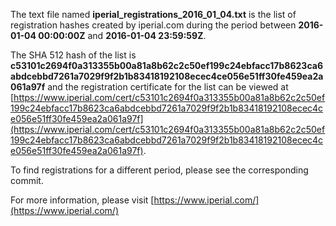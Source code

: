 The text file named **iperial_registrations_2016_01_04.txt** is the list of registration hashes created by iperial.com during the period between **2016-01-04 00:00:00Z** and **2016-01-04 23:59:59Z**.

The SHA 512 hash of the list is **c53101c2694f0a313355b00a81a8b62c2c50ef199c24ebfacc17b8623ca6abdcebbd7261a7029f9f2b1b83418192108ecec4ce056e51ff30fe459ea2a061a97f** and the registration certificate for the list can be viewed at [https://www.iperial.com/cert/c53101c2694f0a313355b00a81a8b62c2c50ef199c24ebfacc17b8623ca6abdcebbd7261a7029f9f2b1b83418192108ecec4ce056e51ff30fe459ea2a061a97f](https://www.iperial.com/cert/c53101c2694f0a313355b00a81a8b62c2c50ef199c24ebfacc17b8623ca6abdcebbd7261a7029f9f2b1b83418192108ecec4ce056e51ff30fe459ea2a061a97f).

To find registrations for a different period, please see the corresponding commit.

For more information, please visit [https://www.iperial.com/](https://www.iperial.com/)
